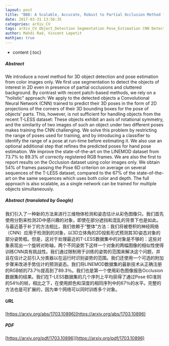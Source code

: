 ```yaml
---
layout: post
title: "BB8: A Scalable, Accurate, Robust to Partial Occlusion Method for Predicting the 3D Poses of Challenging Objects without Using Depth"
date: 2017-03-31 13:56:35
categories: arXiv_CV
tags: arXiv_CV Object_Detection Segmentation Pose_Estimation CNN Detection
author: Mahdi Rad, Vincent Lepetit
mathjax: true
---
```


* content
{:toc}

##### Abstract
We introduce a novel method for 3D object detection and pose estimation from color images only. We first use segmentation to detect the objects of interest in 2D even in presence of partial occlusions and cluttered background. By contrast with recent patch-based methods, we rely on a "holistic" approach: We apply to the detected objects a Convolutional Neural Network (CNN) trained to predict their 3D poses in the form of 2D projections of the corners of their 3D bounding boxes for the pose of objects' parts. This, however, is not sufficient for handling objects from the recent T-LESS dataset: These objects exhibit an axis of rotational symmetry, and the similarity of two images of such an object under two different poses makes training the CNN challenging. We solve this problem by restricting the range of poses used for training, and by introducing a classifier to identify the range of a pose at run-time before estimating it. We also use an optional additional step that refines the predicted poses for hand pose estimation. We improve the state-of-the-art on the LINEMOD dataset from 73.7% to 89.3% of correctly registered RGB frames. We are also the first to report results on the Occlusion dataset using color images only. We obtain 54% of frames passing the Pose 6D criterion on average on several sequences of the T-LESS dataset, compared to the 67% of the state-of-the-art on the same sequences which uses both color and depth. The full approach is also scalable, as a single network can be trained for multiple objects simultaneously.

##### Abstract (translated by Google)
我们引入了一种新的方法来进行三维物体检测和姿态估计从彩色图像只。我们首先使用分割来检测2D中感兴趣的对象，即使在部分遮挡和混乱的背景下也是如此。与最近基于补丁的方法相比，我们依赖于“整体”方法：我们将被卷积的神经网络（CNN）应用于检测到的对象，以3D立体角的2D投影形式预测其3D姿态对象的部分姿势框。但是，这对于处理最近的T-LESS数据集中的对象是不够的：这些对象表现出一个旋转对称轴，两个不同姿势下这样一个对象的两幅图像的相似性使得训练CNN具有挑战性。我们通过限制用于训练的姿势的范围来解决这个问题，并且在估计之前引入分类器以在运行时识别姿势的范围。我们还使用一个可选的附加步骤来改进手势估计的预测姿态。我们将LINEMOD数据集的最新技术从正确注册的RGB帧的73.7％提高到了89.3％。我们也是第一个使用彩色图像报告Occlusion数据集的结果。我们在T-LESS数据集的几个序列上平均获得了通过Pose 6D准则的54％的帧，相比之下，在使用颜色和深度的相同序列中的67％的水平。完整的方法也是可扩展的，因为单个网络可以同时训练多个对象。

##### URL
[https://arxiv.org/abs/1703.10896](https://arxiv.org/abs/1703.10896)

##### PDF
[https://arxiv.org/pdf/1703.10896](https://arxiv.org/pdf/1703.10896)

